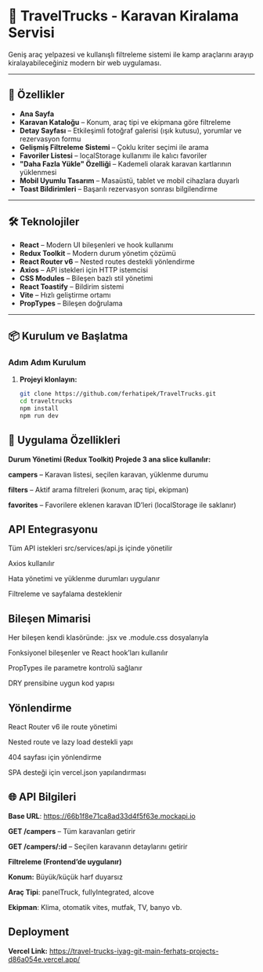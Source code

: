 # 🚐 TravelTrucks - Karavan Kiralama Servisi

Geniş araç yelpazesi ve kullanışlı filtreleme sistemi ile kamp araçlarını arayıp kiralayabileceğiniz modern bir web uygulaması.

---

## 🚀 Özellikler

- **Ana Sayfa** 
- **Karavan Kataloğu** – Konum, araç tipi ve ekipmana göre filtreleme
- **Detay Sayfası** – Etkileşimli fotoğraf galerisi (ışık kutusu), yorumlar ve rezervasyon formu
- **Gelişmiş Filtreleme Sistemi** – Çoklu kriter seçimi ile arama
- **Favoriler Listesi** – localStorage kullanımı ile kalıcı favoriler
- **"Daha Fazla Yükle" Özelliği** – Kademeli olarak karavan kartlarının yüklenmesi
- **Mobil Uyumlu Tasarım** – Masaüstü, tablet ve mobil cihazlara duyarlı
- **Toast Bildirimleri** – Başarılı rezervasyon sonrası bilgilendirme

---

## 🛠 Teknolojiler

- **React** – Modern UI bileşenleri ve hook kullanımı
- **Redux Toolkit** – Modern durum yönetim çözümü
- **React Router v6** – Nested routes destekli yönlendirme
- **Axios** – API istekleri için HTTP istemcisi
- **CSS Modules** – Bileşen bazlı stil yönetimi
- **React Toastify** – Bildirim sistemi
- **Vite** – Hızlı geliştirme ortamı
- **PropTypes** – Bileşen doğrulama

---

## 📦 Kurulum ve Başlatma

### Adım Adım Kurulum

1. **Projeyi klonlayın:**

   ```bash
   git clone https://github.com/ferhatipek/TravelTrucks.git
   cd traveltrucks
   npm install
   npm run dev

## 🎯 Uygulama Özellikleri
**Durum Yönetimi (Redux Toolkit)
Projede 3 ana slice kullanılır:**

**campers** – Karavan listesi, seçilen karavan, yüklenme durumu

**filters** – Aktif arama filtreleri (konum, araç tipi, ekipman)

**favorites** – Favorilere eklenen karavan ID’leri (localStorage ile saklanır)

## API Entegrasyonu
Tüm API istekleri src/services/api.js içinde yönetilir

Axios kullanılır

Hata yönetimi ve yüklenme durumları uygulanır

Filtreleme ve sayfalama desteklenir

## Bileşen Mimarisi
Her bileşen kendi klasöründe: .jsx ve .module.css dosyalarıyla

Fonksiyonel bileşenler ve React hook’ları kullanılır

PropTypes ile parametre kontrolü sağlanır

DRY prensibine uygun kod yapısı

## Yönlendirme
React Router v6 ile route yönetimi

Nested route ve lazy load destekli yapı

404 sayfası için yönlendirme

SPA desteği için vercel.json yapılandırması

## 🌐 API Bilgileri
**Base URL**:
https://66b1f8e71ca8ad33d4f5f63e.mockapi.io

**GET /campers** – Tüm karavanları getirir

**GET /campers/:id** – Seçilen karavanın detaylarını getirir

**Filtreleme (Frontend’de uygulanır)**

**Konum:** Büyük/küçük harf duyarsız

**Araç Tipi**: panelTruck, fullyIntegrated, alcove

**Ekipman**: Klima, otomatik vites, mutfak, TV, banyo vb.

## Deployment
**Vercel Link:** https://travel-trucks-iyag-git-main-ferhats-projects-d86a054e.vercel.app/